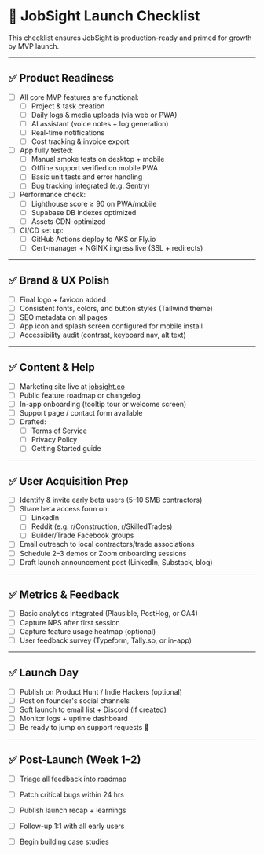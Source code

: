 # 🚀 JobSight Launch Checklist

This checklist ensures JobSight is production-ready and primed for growth by MVP launch.

---

## ✅ Product Readiness

- [ ] All core MVP features are functional:
  - [ ] Project & task creation
  - [ ] Daily logs & media uploads (via web or PWA)
  - [ ] AI assistant (voice notes + log generation)
  - [ ] Real-time notifications
  - [ ] Cost tracking & invoice export

- [ ] App fully tested:
  - [ ] Manual smoke tests on desktop + mobile
  - [ ] Offline support verified on mobile PWA
  - [ ] Basic unit tests and error handling
  - [ ] Bug tracking integrated (e.g. Sentry)

- [ ] Performance check:
  - [ ] Lighthouse score ≥ 90 on PWA/mobile
  - [ ] Supabase DB indexes optimized
  - [ ] Assets CDN-optimized

- [ ] CI/CD set up:
  - [ ] GitHub Actions deploy to AKS or Fly.io
  - [ ] Cert-manager + NGINX ingress live (SSL + redirects)

---

## ✅ Brand & UX Polish

- [ ] Final logo + favicon added
- [ ] Consistent fonts, colors, and button styles (Tailwind theme)
- [ ] SEO metadata on all pages
- [ ] App icon and splash screen configured for mobile install
- [ ] Accessibility audit (contrast, keyboard nav, alt text)

---

## ✅ Content & Help

- [ ] Marketing site live at [jobsight.co](https://jobsight.co)
- [ ] Public feature roadmap or changelog
- [ ] In-app onboarding (tooltip tour or welcome screen)
- [ ] Support page / contact form available
- [ ] Drafted:
  - [ ] Terms of Service
  - [ ] Privacy Policy
  - [ ] Getting Started guide

---

## ✅ User Acquisition Prep

- [ ] Identify & invite early beta users (5–10 SMB contractors)
- [ ] Share beta access form on:
  - [ ] LinkedIn
  - [ ] Reddit (e.g. r/Construction, r/SkilledTrades)
  - [ ] Builder/Trade Facebook groups
- [ ] Email outreach to local contractors/trade associations
- [ ] Schedule 2–3 demos or Zoom onboarding sessions
- [ ] Draft launch announcement post (LinkedIn, Substack, blog)

---

## ✅ Metrics & Feedback

- [ ] Basic analytics integrated (Plausible, PostHog, or GA4)
- [ ] Capture NPS after first session
- [ ] Capture feature usage heatmap (optional)
- [ ] User feedback survey (Typeform, Tally.so, or in-app)

---

## ✅ Launch Day

- [ ] Publish on Product Hunt / Indie Hackers (optional)
- [ ] Post on founder's social channels
- [ ] Soft launch to email list + Discord (if created)
- [ ] Monitor logs + uptime dashboard
- [ ] Be ready to jump on support requests 🔧

---

## ✅ Post-Launch (Week 1–2)

- [ ] Triage all feedback into roadmap
- [ ] Patch critical bugs within 24 hrs
- [ ] Publish launch recap + learnings
- [ ] Follow-up 1:1 with all early users
- [ ] Begin building case studies

